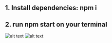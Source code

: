 
## 1. Install dependencies: npm i

## 2. run npm start on your terminal 

![alt text](https://github.com/ealhl/TaskNexE/blob/main/event-claims-frontend/screenshots/Screenshot%202024-08-31%20at%2010.57.02%E2%80%AFAM.png)
![alt text](https://github.com/ealhl/TaskNexE/blob/main/event-claims-frontend/screenshots/Screenshot%202024-08-31%20at%2010.57.57%E2%80%AFAM.png)


